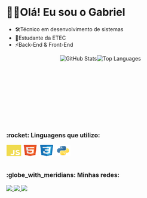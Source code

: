 # 👨‍💻Olá! Eu sou o Gabriel

- 🛠Técnico em desenvolvimento de sistemas
- 🏫Estudante da ETEC
- ⚡Back-End & Front-End

<div style="display: flex; justify-content: center; gap: 70;">
  <img src="https://github-readme-stats.vercel.app/api?username=Gabriel-UX27&show_icons=true&theme=transparent" alt="GitHub Stats" height="180">
  <img src="https://github-readme-stats.vercel.app/api/top-langs/?username=Gabriel-UX27&layout=compact&theme=transparent" alt="Top Languages" height="180">
</div>

<!-- Linguagens -->
<h3>:rocket: Linguagens que utilizo:</h3>
<div style="display: inline_block">
  <img align="center" alt="Biel-Js" height="30" width="40" src="https://raw.githubusercontent.com/devicons/devicon/master/icons/javascript/javascript-plain.svg">
  <img align="center" alt="Biel-HTML" height="30" width="40" src="https://raw.githubusercontent.com/devicons/devicon/master/icons/html5/html5-original.svg">
  <img align="center" alt="Biel-CSS" height="30" width="40" src="https://raw.githubusercontent.com/devicons/devicon/master/icons/css3/css3-original.svg">
  <img align="center" alt="Biel-Python" height="30" width="40" src="https://raw.githubusercontent.com/devicons/devicon/master/icons/python/python-original.svg">
</div>

<br>
<!-- Redes sociais -->
<h3>:globe_with_meridians: Minhas redes:</h3>
<div>
  <a href="https://www.instagram.com/biel.az_?igsh=MtaQWh0bDVejZJzg" target="_blank">
    <img src="https://img.shields.io/badge/-Instagram-%23E4405F?style=for-the-badge&logo=instagram&logoColor=white">
  </a>
  
  <a href="mailto:gabrielev2701@gmail.com" target="_blank">
    <img src="https://img.shields.io/badge/-Gmail-%23333?style=for-the-badge&logo=gmail&logoColor=white">
  </a>
  
  <a href="https://www.linkedin.com/in/gabriel-azevedo-b3a811378" target="_blank">
    <img src="https://img.shields.io/badge/-LinkedIn-%230077B5?style=for-the-badge&logo=linkedin&logoColor=white">
  </a>
</div>
